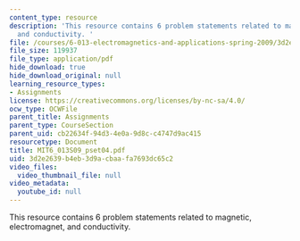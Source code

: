 ```yaml
---
content_type: resource
description: 'This resource contains 6 problem statements related to magnetic, electromagnet,
  and conductivity. '
file: /courses/6-013-electromagnetics-and-applications-spring-2009/3d2e2639b4eb3d9acbaafa7693dc65c2_MIT6_013S09_pset04.pdf
file_size: 119937
file_type: application/pdf
hide_download: true
hide_download_original: null
learning_resource_types:
- Assignments
license: https://creativecommons.org/licenses/by-nc-sa/4.0/
ocw_type: OCWFile
parent_title: Assignments
parent_type: CourseSection
parent_uid: cb22634f-94d3-4e0a-9d8c-c4747d9ac415
resourcetype: Document
title: MIT6_013S09_pset04.pdf
uid: 3d2e2639-b4eb-3d9a-cbaa-fa7693dc65c2
video_files:
  video_thumbnail_file: null
video_metadata:
  youtube_id: null
---
```

This resource contains 6 problem statements related to magnetic, electromagnet, and conductivity. 
